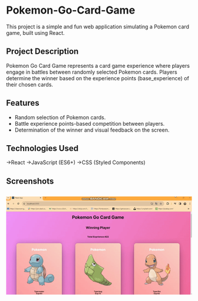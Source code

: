 <h1> Pokemon-Go-Card-Game </h1>

This project is a simple and fun web application simulating a Pokemon card game, built using React.

<h2>Project Description</h2>

Pokemon Go Card Game represents a card game experience where players engage in battles between randomly selected Pokemon cards. Players determine the winner based on the experience points (base_experience) of their chosen cards.

<h2>Features</h2>

- Random selection of Pokemon cards.
- Battle experience points-based competition between players.
- Determination of the winner and visual feedback on the screen.

<h2>Technologies Used</h2>

->React
->JavaScript (ES6+)
->CSS (Styled Components)

<h2>Screenshots<h2>

![Screenshots](./game.gif)
